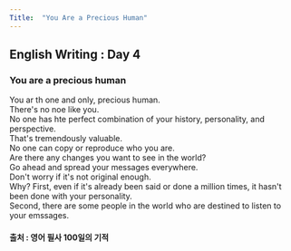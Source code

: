 ```yaml
---
Title:  "You Are a Precious Human"
---
```


## English Writing : Day 4

### You are a precious human

You ar th one and only, precious human.\
There's no noe like you.\
No one has hte perfect combination of your history, personality, and perspective.\
That's tremendously valuable.\
No one can copy or reproduce who you are.\
Are there any changes you want to see in the world?\
Go ahead and spread your messages everywhere.\
Don't worry if it's not original enough.\
Why? First, even if it's already been said or done a million times, it hasn't been done with your personality.\
Second, there are some people in the world who are destined to listen to your emssages.

#### 출처 : 영어 필사 100일의 기적
